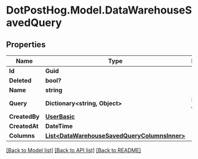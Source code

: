 # DotPostHog.Model.DataWarehouseSavedQuery

## Properties

Name | Type | Description | Notes
------------ | ------------- | ------------- | -------------
**Id** | **Guid** |  | [readonly] 
**Deleted** | **bool?** |  | [optional] 
**Name** | **string** |  | 
**Query** | **Dictionary&lt;string, Object&gt;** | HogQL query | [optional] 
**CreatedBy** | [**UserBasic**](UserBasic.md) |  | [readonly] 
**CreatedAt** | **DateTime** |  | [readonly] 
**Columns** | [**List&lt;DataWarehouseSavedQueryColumnsInner&gt;**](DataWarehouseSavedQueryColumnsInner.md) |  | [readonly] 

[[Back to Model list]](../README.md#documentation-for-models) [[Back to API list]](../README.md#documentation-for-api-endpoints) [[Back to README]](../README.md)

